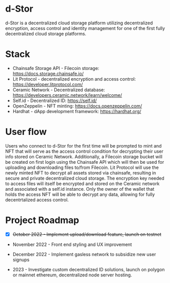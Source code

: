 # d-Stor
d-Stor is a decentralized cloud storage platform utilizing decentralized encryption, access control and identity management for one of the first fully decentralized cloud storage platforms. 

# Stack
- Chainsafe Storage API - Filecoin storage: https://docs.storage.chainsafe.io/
- Lit Protocol - decentralized encryption and access control: https://developer.litprotocol.com/
- Ceramic Network - Decentralized database: https://developers.ceramic.network/learn/welcome/
- Self.id - Decentralized ID: https://self.id/
- OpenZeppelin - NFT minting: https://docs.openzeppelin.com/
- Hardhat - dApp development framework: https://hardhat.org/

# User flow
Users who connect to d-Stor for the first time will be prompted to mint and NFT that will serve as the access control condition for decrypting their user info stored on Ceramic Network. Additionally, a Filecoin storage bucket will be created on first login using the Chainsafe API which will then be used for uploading and downloading files to/from Filecoin. Lit Protocol will use the newly minted NFT to decrypt all assets stored via chainsafe, resulting in secure and private decentralized cloud storage. The encryption key needed to access files will itself be encrypted and stored on the Ceramic network and associated with a self.id instance. Only the owner of the wallet that holds the access NFT will be able to decrypt any data, allowing for fully decentrtalized access control.

# Project Roadmap
- [x] ~~October 2022 - Implement upload/download feature, launch on testnet~~
- November 2022 - Front end styling and UX improvement
- December 2022 - Implement gasless network to subsidize new user signups

- 2023 - Investigate custom decentralized ID solutions, launch on polygon or mainnet ethereum, decentralized node server hosting.

